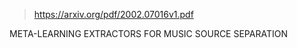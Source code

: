 > https://arxiv.org/pdf/2002.07016v1.pdf

  META-LEARNING EXTRACTORS FOR MUSIC SOURCE SEPARATION

  
